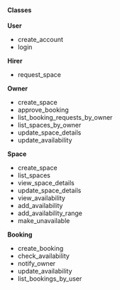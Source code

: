 #### Classes

****User****
* create_account
* login

****Hirer****
* request_space

****Owner****
* create_space
* approve_booking
* list_booking_requests_by_owner
* list_spaces_by_owner
* update_space_details
* update_availability

****Space****
* create_space
* list_spaces
* view_space_details
* update_space_details
* view_availability
* add_availability
* add_availability_range
* make_unavailable

****Booking****
* create_booking
* check_availability
* notify_owner
* update_availability
* list_bookings_by_user
